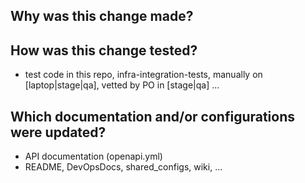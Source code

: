 ## Why was this change made?



## How was this change tested?
- test code in this repo, infra-integration-tests, manually on [laptop|stage|qa], vetted by PO in [stage|qa] ...



## Which documentation and/or configurations were updated?
- API documentation (openapi.yml)
- README, DevOpsDocs, shared_configs, wiki, ...
